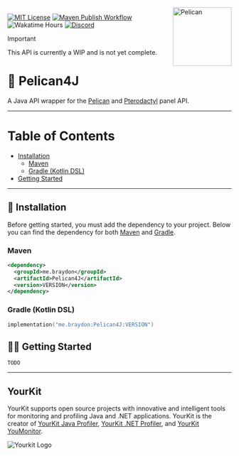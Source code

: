 <img src="https://cdn.rainnny.club/X5auKsL4aMHL.png" alt="Pelican" width="132" align="right">

[![MIT License](https://img.shields.io/badge/License-MIT-limegreen.svg?style=plastic)](https://choosealicense.com/licenses/mit)
[![Maven Publish Workflow](https://git.rainnny.club/Rainnny/Pelican4J/actions/workflows/maven-publish.yml/badge.svg)](./actions?workflow=maven-publish.yml)
![Wakatime Hours](https://wakatime.rainnny.club/api/badge/Rainnny/interval:any/project:Pelican4J)
[![Discord](https://discord.com/api/guilds/827863713855176755/widget.png)](https://discord.gg/p9gzFE2bc6)

> [!IMPORTANT]
> This API is currently a WIP and is not yet complete.

# 🦅 Pelican4J
A Java API wrapper for the [Pelican](https://pelican.dev) and [Pterodactyl](https://pterodactyl.io) panel API.

---

# Table of Contents
- [Installation](#-installation)
  - [Maven](#maven)
  - [Gradle (Kotlin DSL)](#gradle-kotlin-dsl)
- [Getting Started](#-getting-started)

---

## 🔬 Installation
Before getting started, you must add the dependency to your project.
Below you can find the dependency for both [Maven](#maven) and [Gradle](#gradle-kotlin-dsl).

### Maven
```xml
<dependency>
  <groupId>me.braydon</groupId>
  <artifactId>Pelican4J</artifactId>
  <version>VERSION</version>
</dependency>
```

### Gradle (Kotlin DSL)
```kt
implementation("me.braydon:Pelican4J:VERSION")
```

## 🏃‍♂️ Getting Started
`TODO`

---

## YourKit
YourKit supports open source projects with innovative and intelligent tools for monitoring and profiling Java and .NET applications.
YourKit is the creator of [YourKit Java Profiler](https://www.yourkit.com/java/profiler), [YourKit .NET Profiler](https://www.yourkit.com/.net/profiler), and [YourKit YouMonitor](https://www.yourkit.com/youmonitor).

![Yourkit Logo](https://www.yourkit.com/images/yklogo.png)
